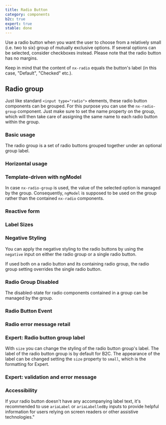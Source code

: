 ```yaml
---
title: Radio Button
category: components
b2c: true
expert: true
stable: done
---
```


Use a radio button when you want the user to choose from a relatively small (i.e. two to six) group of mutually exclusive options. If several options can be selected, consider checkboxes instead. Please note that the radio button has no margins.

<!-- example(radio-button) -->

Keep in mind that the content of `nx-radio` equals the button's label (in this case, "Default", "Checked" etc.).

<!-- example(radio-button-sample) -->

## Radio group

Just like standard `<input type="radio">` elements, these radio button components can be grouped. For this purpose you can use the `nx-radio-group` component. Just make sure to set the name property on the group, which will then take care of assigning the same name to each radio button within the group.

### Basic usage

The radio group is a set of radio buttons grouped together under an optional group label.

<!-- example(radio-button-group) -->

### Horizontal usage

<!-- example(radio-button-group-horizontal) -->

### Template-driven with ngModel

In case `nx-radio-group` is used, the value of the selected option is managed by the group. Consequently, `ngModel` is supposed to be used on the group rather than the contained `nx-radio` components.

<!-- example(radio-button-form) -->

### Reactive form

<!-- example(radio-button-reactive) -->

### Label Sizes

<!-- example(radio-button-sizes) -->

### Negative Styling

You can apply the negative styling to the radio buttons by using the `negative` input on either the radio group or a single radio button.

If used both on a radio button and its containing radio group, the radio group setting overrides the single radio button.

<!-- example(radio-button-negative) -->

### Radio Group Disabled

The disabled-state for radio components contained in a group can be managed by the group.

<!-- example(radio-button-disabled) -->

### Radio Button Event

<!-- example(radio-button-event) -->


### Radio error message retail
<!-- example(radio-button-error-retail) -->

<div class="docs-expert-container">

### Expert: Radio button group label

With `size` you can change the styling of the radio button group's label. The label of the radio button group is by default for B2C. The appearance of the label can be changed setting the `size` property to `small`, which is the formatting for Expert.

<!-- example(radio-button-group-label-size) -->

### Expert: validation and error message

<!-- example(radio-button-group-validation) -->

</div>

### Accessibility
If your radio button doesn't have any accompanying label text,
it's recommended to use `ariaLabel` or `ariaLabelledBy`
inputs to provide helpful information for users relying on screen readers or other assistive technologies."
